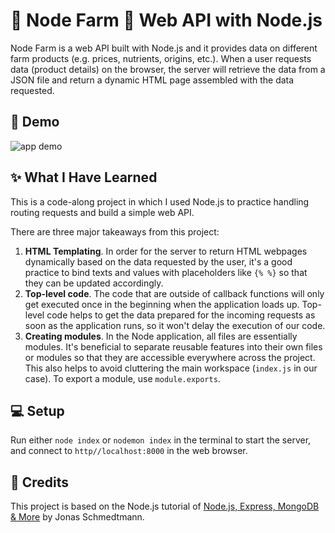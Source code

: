 # 🌽 Node Farm 🥦 Web API with Node.js

Node Farm is a web API built with Node.js and it provides data on different farm products (e.g. prices, nutrients, origins, etc.). When a user requests data (product details) on the browser, the server will retrieve the data from a JSON file and return a dynamic HTML page assembled with the data requested.


## 🎉 Demo 

![app demo](Assets/node-farm.gif)


## ✨ What I Have Learned

This is a code-along project in which I used Node.js to practice handling routing requests and build a simple web API. 

There are three major takeaways from this project:

1) **HTML Templating**. In order for the server to return HTML webpages dynamically based on the data requested by the user, it's a good practice to bind texts and values with placeholders like `{% %}` so that they can be updated accordingly.
2) **Top-level code**. The code that are outside of callback functions will only get executed once in the beginning when the application loads up. Top-level code helps to get the data prepared for the incoming requests as soon as the application runs, so it won't delay the execution of our code.
3) **Creating modules**. In the Node application, all files are essentially modules. It's beneficial to separate reusable features into their own files or modules so that they are accessible everywhere across the project. This also helps to avoid cluttering the main workspace (`index.js` in our case). To export a module, use `module.exports`.

## 💻 Setup

Run either `node index` or `nodemon index` in the terminal to start the server, and connect to `http//localhost:8000` in the web browser.

## 👏 Credits

This project is based on the Node.js tutorial of <a href="https://www.udemy.com/course/nodejs-express-mongodb-bootcamp/">Node.js, Express, MongoDB & More</a> by Jonas Schmedtmann.
